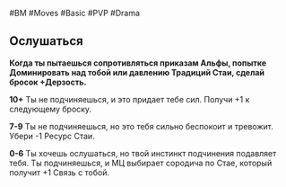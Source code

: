 #BM  #Moves #Basic #PVP #Drama 
## Ослушаться  
**Когда ты пытаешься сопротивляться приказам Альфы,  попытке Доминировать над тобой или давлению  Традиций Стаи, сделай бросок +Дерзость.**

**10+** Ты не подчиняешься, и это придает тебе сил. Получи +1  к следующему броску.  

**7-9** Ты не подчиняешься, но это тебя сильно беспокоит и  тревожит. Убери -1 Ресурс Стаи.  

**0-6** Ты хочешь ослушаться, но твой инстинкт подчинения  подавляет тебя. Ты подчиняешься, и МЦ выбирает сородича  по Стае, который получит +1 Связь с тобой. 